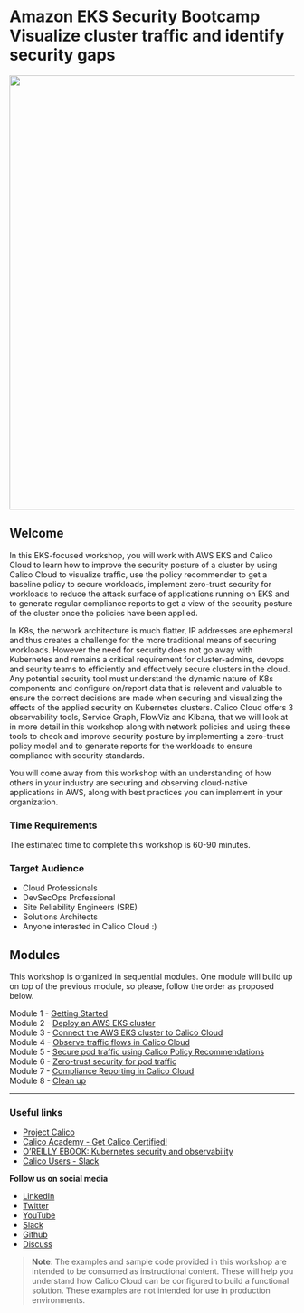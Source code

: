 # Amazon EKS Security Bootcamp </br> Visualize cluster traffic and identify security gaps

<img src="(https://github.com/tigera-solutions/cc-eks-blueprint-secpos-workshop/assets/117195889/0c49cf4c-a98f-4c89-bd11-12ca3a622539)" width="1024" height="768">

## Welcome

In this EKS-focused workshop, you will work with AWS EKS and Calico Cloud to learn how to improve the security posture of a cluster by using Calico Cloud to visualize traffic, use the policy recommender to get a baseline policy to secure workloads, implement zero-trust security for workloads to reduce the attack surface of applications running on EKS and to generate regular compliance reports to get a view of the security posture of the cluster once the policies have been applied.  

In K8s, the network architecture is much flatter, IP addresses are ephemeral and thus creates a challenge for the more traditional means of securing workloads. However the need for security does not go away with Kubernetes and remains a critical requirement for cluster-admins, devops and seurity teams to efficiently and effectively secure clusters in the cloud. Any potential security tool must understand the dynamic nature of K8s components and configure on/report data that is relevent and valuable to ensure the correct decisions are made when securing and visualizing the effects of the applied security on Kubernetes clusters. Calico Cloud offers 3 observability tools, Service Graph, FlowViz and Kibana, that we will look at in more detail in this workshop along with network policies and using these tools to check and improve security posture by implementing a zero-trust policy model and to generate reports for the workloads to ensure compliance with security standards.

You will come away from this workshop with an understanding of how others in your industry are securing and observing cloud-native applications in AWS, along with best practices you can implement in your organization.

### Time Requirements

The estimated time to complete this workshop is 60-90 minutes.

### Target Audience

- Cloud Professionals
- DevSecOps Professional
- Site Reliability Engineers (SRE)
- Solutions Architects
- Anyone interested in Calico Cloud :)

## Modules

This workshop is organized in sequential modules. One module will build up on top of the previous module, so please, follow the order as proposed below.
 
Module 1 - [Getting Started](modules/module-1-getting-started.md)  
Module 2 - [Deploy an AWS EKS cluster](modules/module-2-deploy-eks.md)  
Module 3 - [Connect the AWS EKS cluster to Calico Cloud](modules/module-3-connect-calicocloud.md)  
Module 4 - [Observe traffic flows in Calico Cloud](modules/module-4-observe-traffic.md)  
Module 5 - [Secure pod traffic using Calico Policy Recommendations](modules/module-5-secure-pod-traffic.md)  
Module 6 - [Zero-trust security for pod traffic](modules/module-6-zero-trust-security.md)</br>
Module 7 - [Compliance Reporting in Calico Cloud](modules/module-7-compliance-reporting.md)</br>
Module 8 - [Clean up](modules/module-8-clean-up.md)  

--- 

### Useful links

- [Project Calico](https://www.tigera.io/project-calico/)
- [Calico Academy - Get Calico Certified!](https://academy.tigera.io/)
- [O’REILLY EBOOK: Kubernetes security and observability](https://www.tigera.io/lp/kubernetes-security-and-observability-ebook)
- [Calico Users - Slack](https://slack.projectcalico.org/)

**Follow us on social media**

- [LinkedIn](https://www.linkedin.com/company/tigera/)
- [Twitter](https://twitter.com/tigeraio)
- [YouTube](https://www.youtube.com/channel/UC8uN3yhpeBeerGNwDiQbcgw/)
- [Slack](https://calicousers.slack.com/)
- [Github](https://github.com/tigera-solutions/)
- [Discuss](https://discuss.projectcalico.tigera.io/)

> **Note**: The examples and sample code provided in this workshop are intended to be consumed as instructional content. These will help you understand how Calico Cloud can be configured to build a functional solution. These examples are not intended for use in production environments.
